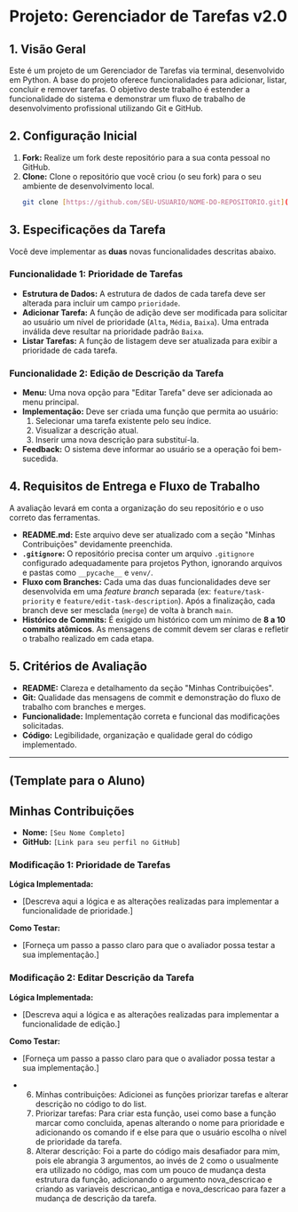﻿# Projeto: Gerenciador de Tarefas v2.0

## 1. Visão Geral

Este é um projeto de um Gerenciador de Tarefas via terminal, desenvolvido em Python. A base do projeto oferece funcionalidades para adicionar, listar, concluir e remover tarefas. O objetivo deste trabalho é estender a funcionalidade do sistema e demonstrar um fluxo de trabalho de desenvolvimento profissional utilizando Git e GitHub.

## 2. Configuração Inicial

1.  **Fork:** Realize um fork deste repositório para a sua conta pessoal no GitHub.
2.  **Clone:** Clone o repositório que você criou (o seu fork) para o seu ambiente de desenvolvimento local.
    ```bash
    git clone [https://github.com/SEU-USUARIO/NOME-DO-REPOSITORIO.git](https://github.com/SEU-USUARIO/NOME-DO-REPOSITORIO.git)
    ```

## 3. Especificações da Tarefa

Você deve implementar as **duas** novas funcionalidades descritas abaixo.

### Funcionalidade 1: Prioridade de Tarefas

* **Estrutura de Dados:** A estrutura de dados de cada tarefa deve ser alterada para incluir um campo `prioridade`.
* **Adicionar Tarefa:** A função de adição deve ser modificada para solicitar ao usuário um nível de prioridade (`Alta`, `Média`, `Baixa`). Uma entrada inválida deve resultar na prioridade padrão `Baixa`.
* **Listar Tarefas:** A função de listagem deve ser atualizada para exibir a prioridade de cada tarefa.

### Funcionalidade 2: Edição de Descrição da Tarefa

* **Menu:** Uma nova opção para "Editar Tarefa" deve ser adicionada ao menu principal.
* **Implementação:** Deve ser criada uma função que permita ao usuário:
    1.  Selecionar uma tarefa existente pelo seu índice.
    2.  Visualizar a descrição atual.
    3.  Inserir uma nova descrição para substituí-la.
* **Feedback:** O sistema deve informar ao usuário se a operação foi bem-sucedida.

## 4. Requisitos de Entrega e Fluxo de Trabalho

A avaliação levará em conta a organização do seu repositório e o uso correto das ferramentas.

* **README.md:** Este arquivo deve ser atualizado com a seção "Minhas Contribuições" devidamente preenchida.
* **`.gitignore`:** O repositório precisa conter um arquivo `.gitignore` configurado adequadamente para projetos Python, ignorando arquivos e pastas como `__pycache__` e `venv/`.
* **Fluxo com Branches:** Cada uma das duas funcionalidades deve ser desenvolvida em uma *feature branch* separada (ex: `feature/task-priority` e `feature/edit-task-description`). Após a finalização, cada branch deve ser mesclada (`merge`) de volta à branch `main`.
* **Histórico de Commits:** É exigido um histórico com um mínimo de **8 a 10 commits atômicos**. As mensagens de commit devem ser claras e refletir o trabalho realizado em cada etapa.

## 5. Critérios de Avaliação

* **README:** Clareza e detalhamento da seção "Minhas Contribuições".
* **Git:** Qualidade das mensagens de commit e demonstração do fluxo de trabalho com branches e merges.
* **Funcionalidade:** Implementação correta e funcional das modificações solicitadas.
* **Código:** Legibilidade, organização e qualidade geral do código implementado.

---

## (Template para o Aluno)

## Minhas Contribuições

* **Nome:** `[Seu Nome Completo]`
* **GitHub:** `[Link para seu perfil no GitHub]`

### Modificação 1: Prioridade de Tarefas

**Lógica Implementada:**
* [Descreva aqui a lógica e as alterações realizadas para implementar a funcionalidade de prioridade.]

**Como Testar:**
* [Forneça um passo a passo claro para que o avaliador possa testar a sua implementação.]

### Modificação 2: Editar Descrição da Tarefa

**Lógica Implementada:**
* [Descreva aqui a lógica e as alterações realizadas para implementar a funcionalidade de edição.]

**Como Testar:**
* [Forneça um passo a passo claro para que o avaliador possa testar a sua implementação.]

* 6. Minhas contribuições:
     Adicionei as funções priorizar tarefas e alterar descrição no código to do list.
  7. Priorizar tarefas:
     Para criar esta função, usei como base a função marcar como concluida, apenas alterando o nome para prioridade e adicionando os comando if e else para que o usuário escolha o nível de prioridade da tarefa.
  8. Alterar descrição:
     Foi a parte do código mais desafiador para mim, pois ele abrangia 3 argumentos, ao invés de 2 como o usualmente era utilizado no código, mas com um pouco de mudança desta estrutura da função, adicionando o argumento nova_descricao e criando as variaveis descricao_antiga e nova_descricao para fazer a mudança de descrição da tarefa.
